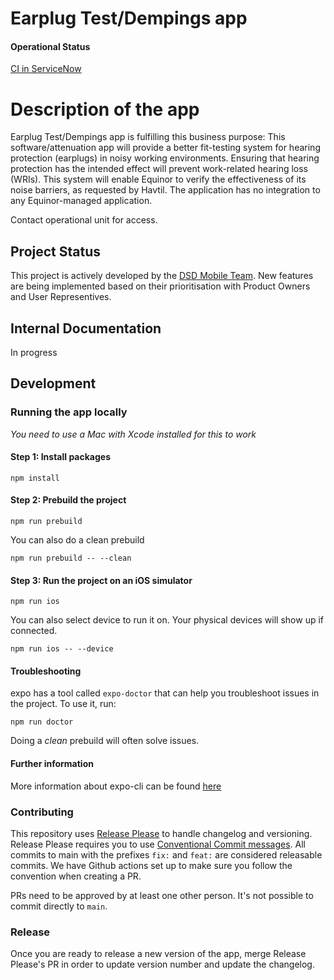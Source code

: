 # Earplug Test/Dempings app

#### Operational Status
[CI in ServiceNow](https://equinor.service-now.com/nav_to.do?uri=cmdb_ci_spkg.do?sys_id=31ec3a7633870290a3c5ab223d5c7b31)

# Description of the app

Earplug Test/Dempings app is fulfilling this business purpose: This software/attenuation app will provide a better fit-testing system for hearing protection (earplugs) in noisy working environments. Ensuring that hearing protection has the intended effect will prevent work-related hearing loss (WRIs). This system will enable Equinor to verify the effectiveness of its noise barriers, as requested by Havtil. The application has no integration to any Equinor-managed application.

Contact operational unit for access.

## Project Status

This project is actively developed by the [DSD Mobile Team](https://github.com/orgs/equinor/teams/dsd-mobile/). New features are being implemented based on their prioritisation with Product Owners and User Representives.

## Internal Documentation

In progress

## Development

### Running the app locally
*You need to use a Mac with Xcode installed for this to work*

#### Step 1: Install packages
```shell
npm install
```

#### Step 2: Prebuild the project
```shell
npm run prebuild
```

You can also do a clean prebuild
```shell
npm run prebuild -- --clean
```

#### Step 3: Run the project on an iOS simulator
```shell
npm run ios
```

You can also select device to run it on. Your physical devices will show up if connected.
```shell
npm run ios -- --device
```

#### Troubleshooting
expo has a tool called `expo-doctor` that can help you troubleshoot issues in the project. To use it, run:
```shell
npm run doctor
```

Doing a *clean* prebuild will often solve issues.

#### Further information
More information about expo-cli can be found [here](https://docs.expo.dev/more/expo-cli/)

### Contributing

This repository uses [Release Please](https://github.com/googleapis/release-please) to handle changelog and versioning. Release Please requires you to use [Conventional Commit messages](https://www.conventionalcommits.org/). All commits to main with the prefixes `fix:` and `feat:` are considered releasable commits. We have Github actions set up to make sure you follow the convention when creating a PR.

PRs need to be approved by at least one other person. It's not possible to commit directly to `main`.

### Release

Once you are ready to release a new version of the app, merge Release Please's PR in order to update version number and update the changelog.
